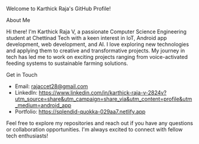 Welcome to Karthick Raja's GitHub Profile!

About Me

Hi there! I'm Karthick Raja V, a passionate Computer Science Engineering student at Chettinad Tech with a keen interest in IoT, Android app development, web development, and AI. I love exploring new technologies and applying them to creative and transformative projects. My journey in tech has led me to work on exciting projects ranging from voice-activated feeding systems to sustainable farming solutions.

Get in Touch

- Email: rajaccet28@gmail.com
- LinkedIn: https://www.linkedin.com/in/karthick-raja-v-2824v?utm_source=share&utm_campaign=share_via&utm_content=profile&utm_medium=android_app
- Portfolio: https://splendid-quokka-029aa7.netlify.app

Feel free to explore my repositories and reach out if you have any questions or collaboration opportunities. I'm always excited to connect with fellow tech enthusiasts!

